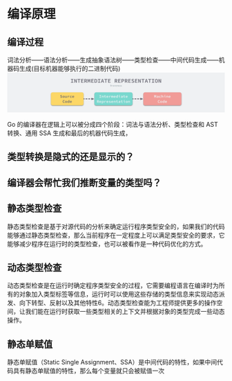 # 编译原理

## 编译过程

词法分析——语法分析——生成抽象语法树——类型检查——中间代码生成——机器码生成(目标机器能够执行的二进制代码)
![image](./image/compile.png)

Go 的编译器在逻辑上可以被分成四个阶段：词法与语法分析、类型检查和 AST 转换、通用 SSA 生成和最后的机器代码生成，

## 类型转换是隐式的还是显示的？

## 编译器会帮忙我们推断变量的类型吗？

## 静态类型检查

静态类型检查是基于对源代码的分析来确定运行程序类型安全的，如果我们的代码能够通过静态类型检查，那么当前程序在一定程度上可以满足类型安全的要求，它能够减少程序在运行时的类型检查，也可以被看作是一种代码优化的方式。

## 动态类型检查

动态类型检查是在运行时确定程序类型安全的过程，它需要编程语言在编译时为所有的对象加入类型标签等信息，运行时可以使用这些存储的类型信息来实现动态派发、向下转型、反射以及其他特性6。动态类型检查能为工程师提供更多的操作空间，让我们能在运行时获取一些类型相关的上下文并根据对象的类型完成一些动态操作。

## 静态单赋值

静态单赋值（Static Single Assignment、SSA）是中间代码的特性，如果中间代码具有静态单赋值的特性，那么每个变量就只会被赋值一次
